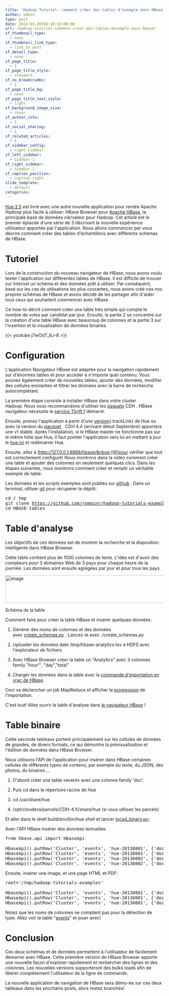 ```yaml
---
title: 'Hadoop Tutoriel: comment créer des tables d’exemple dans HBase'
author: admin
type: post
date: 2014-03-26T06:49:41+00:00
url: /hadoop-tutoriel-comment-creer-des-tables-dexemple-dans-hbase/
sf_thumbnail_type:
  - none
sf_thumbnail_link_type:
  - link_to_post
sf_detail_type:
  - none
sf_page_title:
  - 1
sf_page_title_style:
  - standard
sf_no_breadcrumbs:
  - 1
sf_page_title_bg:
  - none
sf_page_title_text_style:
  - light
sf_background_image_size:
  - cover
sf_author_info:
  - 1
sf_social_sharing:
  - 1
sf_related_articles:
  - 1
sf_sidebar_config:
  - right-sidebar
sf_left_sidebar:
  - Sidebar-1
sf_right_sidebar:
  - Sidebar-1
sf_caption_position:
  - caption-right
slide_template:
  - default
categories:
---
```


<p id="docs-internal-guid-7c74e5e3-7999-5a0b-77ef-ac77803cb105">
  <a href="http://gethue.tumblr.com/post/55581863077/hue-2-5-and-its-hbase-app-is-out">Hue 2.5</a>&nbsp;est livr&eacute; avec une autre nouvelle application pour rendre Apache Hadoop plus facile &agrave; utiliser: HBase Browser pour&nbsp;<a href="http://hbase.apache.org/">Apache HBase</a>,&nbsp;la principale base de donn&eacute;es cl&eacute;/valeur pour Hadoop.&nbsp;Cet article est le premier &eacute;pisode d'une s&eacute;rie de 3 d&eacute;crivant la nouvelle exp&eacute;rience utilisateur apport&eacute;e par l'application.&nbsp;Nous allons commencer par vous d&eacute;crire comment cr&eacute;er des tables d'&eacute;chantillons avec diff&eacute;rents sch&eacute;mas de HBase.
</p></p>

# Tutoriel

Lors de la construction du nouveau navigateur de HBase, nous avons voulu tester l'application sur diff&eacute;rentes tables de HBase.&nbsp;Il est difficile de trouver sur Internet un sch&eacute;ma et des donn&eacute;es pr&ecirc;t &agrave; utiliser.&nbsp;Par cons&eacute;quent, bas&eacute;&nbsp;sur les cas de utilisations les plus courantes, nous avons cr&eacute;&eacute; nos nos propres sch&eacute;mas de HBase et avons d&eacute;cid&eacute; de les partager afin d'aider tous ceux qui souhaitent commencer avec HBase.</p>

Ce how-to d&eacute;crit comment cr&eacute;er une table tr&egrave;s simple qui compte le nombre de votes par candidat par jour.&nbsp;Ensuite, la partie 2 se concentre sur la cr&eacute;ation d'une table HBase avec beaucoup de colonnes et la partie 3 sur l'insertion et la visualisation de donn&eacute;es binaires.</p>

{{< youtube j7wOdT_6J-8 >}}</p>

# Configuration

L'application Navigateur HBase est adapt&eacute;e pour la navigation rapidement sur d'&eacute;normes tables et pour acc&eacute;der &agrave; n'importe quel contenu.&nbsp;Vous pouvez &eacute;galement cr&eacute;er de nouvelles tables, ajouter des donn&eacute;es, modifier des cellules existantes et filtrer les donn&eacute;es avec la barre de recherche autocompletant.</p>

La premi&egrave;re &eacute;tape consiste &agrave; installer HBase dans votre cluster Hadoop.&nbsp;Nous vous recommandons d'utiliser les&nbsp;[paquets][1]&nbsp;CDH&nbsp;.&nbsp;HBase navigateur n&eacute;cessite le&nbsp;[service Thrift 1][2]&nbsp;d&eacute;marr&eacute;.</p>

Ensuite, prenez l'application &agrave; partir d'une [version][3]{.trackLink}&nbsp;de Hue ou avec la version du&nbsp;[pacquet][4]&nbsp;.&nbsp;CDH 4.4 (arrivant d&eacute;but Septembre) apportera une v1 stable.&nbsp;Apr&egrave;s l'installation, si le HBase master ne fonctionne pas sur le m&ecirc;me h&ocirc;te que Hue, il faut pointer l'application vers lui en mettant &agrave; jour le&nbsp;[hue.ini][5]&nbsp;et red&eacute;marrer Hue.</p>

Ensuite, allez &agrave;&nbsp;[http://127.0.0.1:8888/hbase/&nbsp;][6]pour v&eacute;rifier que tout est correctement configur&eacute;!&nbsp;Nous montrons dans la vid&eacute;o comment cr&eacute;er une table et ajouter des colonnes en seulement quelques clics.&nbsp;Dans les &eacute;tapes suivantes, nous montrons comment cr&eacute;er et remplir un v&eacute;ritable exemple de table.</p>

Les donn&eacute;es et les scripts exemples sont publi&eacute;s sur&nbsp;[github][7]&nbsp;.&nbsp;Dans un terminal, utiliser&nbsp;[git][8]&nbsp;pour r&eacute;cup&eacute;rer le d&eacute;p&ocirc;t:

<pre class="code">cd / tmp
git clone <a href="https://github.com/romainr/hadoop-tutorials-examples.git">https://github.com/romainr/hadoop-tutorials-examples.git</a>
cd HBASE-tables
</pre></p>

# Table d'analyse

Les objectifs de ces donn&eacute;es est de montrer la recherche et la disposition intelligente dans HBase Browser.</p>

Cette table contient plus de 1000 colonnes de texte.&nbsp;L'id&eacute;e est d'avoir des compteurs pour 3 domaines Web de 3 pays pour chaque heure de la journ&eacute;e.&nbsp;Les donn&eacute;es sont ensuite agr&eacute;g&eacute;es par jour et pour tous les pays.

<img alt="image" height="88px;" src="https://lh6.googleusercontent.com/6ETWVbvV06zSHbrDglMlqaMfJB-HMrHpJYF27xTFbbQB88jdKRSlVCIjkYl0EYRFFm31iCp-PN-7q7_cNBKQd_820Cqkv674V7e9MPV00N_T_nGm7jv2R_O8" width="800px;" />

Sch&eacute;ma de la table</p>

Comment faire pour cr&eacute;er la table HBase et ins&eacute;rer quelques donn&eacute;es:</p>

1. G&eacute;n&eacute;rer des noms de colonnes et des donn&eacute;es avec&nbsp;[create_schemas.py][9]&nbsp;.&nbsp;Lancez-le avec ./create_schemas.py

2. Uploader les donn&eacute;es date /tmp/hbase-analytics.tsv &agrave; HDFS avec l'explorateur de fichiers

3. Avec HBase Browser cr&eacute;er la table un "Analytics" avec 3 colonnes family "hour"', "day","total"

4. Charger les donn&eacute;es dans la table avec la&nbsp;[commande d'importation en vrac de HBase][10]&nbsp;.

Ceci va d&eacute;clencher un job MapReduce et afficher la&nbsp;[progression][11]&nbsp;de l'importation.</p>

C'est tout!&nbsp;Allez ouvrir la table d'analyse dans&nbsp;[le navigateur HBase][12]&nbsp;!</p>

# Table binaire

Cette seconde tableaux portent principalement sur les cellules de donn&eacute;es de grandes, de divers formats, ce qui d&eacute;montre la pr&eacute;visualisation et l'&eacute;dition de donn&eacute;es dans HBase Browser.</p>

Nous utilisons l'API de l'application pour ins&eacute;rer dans HBase certaines cellules de diff&eacute;rents types de contenu, par exemple du texte, du JSON, des photos, du binaires ...</p>

1. D'abord cr&eacute;er une table &laquo;event&raquo; avec une colonne family 'doc'.

2. Puis cd dans le r&eacute;pertoire racine de Hue

3. cd /usr/share/hue

4. /opt/cloudera/parcels/CDH-4.X/share/hue&nbsp;(si vous utilisez les parcels)

Et aller dans le shell build/env/bin/hue shell&nbsp;et lancer&nbsp;[locad_binary.py:][13]</p>

Avec l'API HBase ins&eacute;rer des donn&eacute;es textuelles:</p>

<pre class="code">from hbase.api import HbaseApi

HbaseApi().putRow('Cluster', 'events', 'hue-20130801', {'doc:txt': 'Hue is awesome!'})
HbaseApi().putRow('Cluster', 'events', 'hue-20130801', {'doc:json': '{"user": "hue", "coolness": "extra"}'})
HbaseApi().putRow('Cluster', 'events', 'hue-20130802', {'doc:version': 'I like HBase'})
HbaseApi().putRow('Cluster', 'events', 'hue-20130802', {'doc:version': 'I LOVE HBase'})
</pre></p>

Ensuite, ins&eacute;rer une image, et une page HTML et PDF:

<pre class="code">root='/tmp/hadoop-tutorials-examples'

HbaseApi().putRow('Cluster', 'events', 'hue-20130801', {'doc:img': open(root + '/hbase-tables/data/hue-logo.png', "rb").read()})
HbaseApi().putRow('Cluster', 'events', 'hue-20130801', {'doc:html': open(root + '/hbase-tables/data/example-page.html', "rb").read()})
HbaseApi().putRow('Cluster', 'events', 'hue-20130801', {'doc:pdf': open(root + '/hbase-tables/data/gethue.pdf', "rb").read()})
</pre></p>

Notez que les noms de colonnes ne comptent pas pour la d&eacute;tection de type.&nbsp;Allez voir la table "[events][14]" et jouer avec!</p>

# Conclusion

Ces deux sch&eacute;mas et de donn&eacute;es permettent &agrave; l'utilisateur de facilement d&eacute;marrer avec HBase.&nbsp;Cette premi&egrave;re version de HBase Browser apporte une nouvelle fa&ccedil;on d'explorer rapidement et rechercher des lignes et des colonnes.&nbsp;Les nouvelles versions supporteront des bulks loads afin de lib&eacute;rer compl&egrave;tement l'utilisateur de la ligne de commande.

La nouvelle application de navigation de HBase sera d&eacute;mo-&eacute;e sur ces deux tableaux dans les prochains posts, alors restez branch&eacute;s!

[1]: http://www.cloudera.com/content/cloudera-content/cloudera-docs/CDH4/latest/CDH4-Installation-Guide/cdh4ig_topic_20_2.html
[2]: http://www.cloudera.com/content/cloudera-content/cloudera-docs/CDH4/latest/CDH4-Installation-Guide/cdh4ig_topic_20_5.html#topic_20_5_4_unique_1
[3]: https://cdn.gethue.com/downloads/releases/hbase/hue-hbase-2.5.0.tgz
[4]: http://nightly.cloudera.com/cdh4/
[5]: https://github.com/cloudera/hue/blob/master/desktop/conf.dist/hue.ini#L505
[6]: http://127.0.0.1:8888/hbase/
[7]: https://github.com/romainr/hadoop-tutorials-examples/tree/master/hbase-tables
[8]: http://git-scm.com/
[9]: https://raw.github.com/romainr/hadoop-tutorials-examples/master/hbase-tables/create_schemas.py
[10]: https://raw.github.com/romainr/hadoop-tutorials-examples/master/hbase-tables/load_data.sh
[11]: https://github.com/romainr/hadoop-tutorials-examples/blob/master/hbase-tables/load_data.log
[12]: http://127.0.0.1:8888/hbase/#Cluster/analytics
[13]: https://github.com/romainr/hadoop-tutorials-examples/blob/master/hbase-tables/load_binary.py
[14]: http://127.0.0.1:8888/hbase/#Cluster/events
